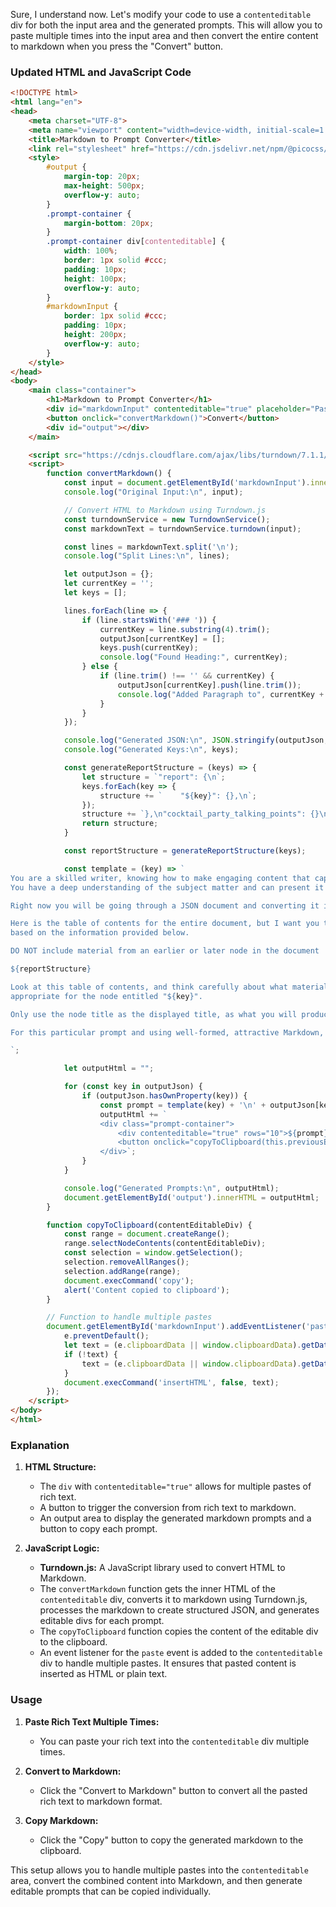 Sure, I understand now. Let's modify your code to use a `contenteditable` div for both the input area and the generated prompts. This will allow you to paste multiple times into the input area and then convert the entire content to markdown when you press the "Convert" button.

### Updated HTML and JavaScript Code

```html
<!DOCTYPE html>
<html lang="en">
<head>
    <meta charset="UTF-8">
    <meta name="viewport" content="width=device-width, initial-scale=1.0">
    <title>Markdown to Prompt Converter</title>
    <link rel="stylesheet" href="https://cdn.jsdelivr.net/npm/@picocss/pico@2/css/pico.min.css">
    <style>
        #output {
            margin-top: 20px;
            max-height: 500px;
            overflow-y: auto;
        }
        .prompt-container {
            margin-bottom: 20px;
        }
        .prompt-container div[contenteditable] {
            width: 100%;
            border: 1px solid #ccc;
            padding: 10px;
            height: 100px;
            overflow-y: auto;
        }
        #markdownInput {
            border: 1px solid #ccc;
            padding: 10px;
            height: 200px;
            overflow-y: auto;
        }
    </style>
</head>
<body>
    <main class="container">
        <h1>Markdown to Prompt Converter</h1>
        <div id="markdownInput" contenteditable="true" placeholder="Paste your markdown text here..."></div>
        <button onclick="convertMarkdown()">Convert</button>
        <div id="output"></div>
    </main>

    <script src="https://cdnjs.cloudflare.com/ajax/libs/turndown/7.1.1/turndown.min.js"></script>
    <script>
        function convertMarkdown() {
            const input = document.getElementById('markdownInput').innerHTML;
            console.log("Original Input:\n", input);

            // Convert HTML to Markdown using Turndown.js
            const turndownService = new TurndownService();
            const markdownText = turndownService.turndown(input);

            const lines = markdownText.split('\n');
            console.log("Split Lines:\n", lines);

            let outputJson = {};
            let currentKey = '';
            let keys = [];

            lines.forEach(line => {
                if (line.startsWith('### ')) {
                    currentKey = line.substring(4).trim();
                    outputJson[currentKey] = [];
                    keys.push(currentKey);
                    console.log("Found Heading:", currentKey);
                } else {
                    if (line.trim() !== '' && currentKey) {
                        outputJson[currentKey].push(line.trim());
                        console.log("Added Paragraph to", currentKey + ":", line.trim());
                    }
                }
            });

            console.log("Generated JSON:\n", JSON.stringify(outputJson, null, 2));
            console.log("Generated Keys:\n", keys);

            const generateReportStructure = (keys) => {
                let structure = `"report": {\n`;
                keys.forEach(key => {
                    structure += `    "${key}": {},\n`;
                });
                structure += `},\n"cocktail_party_talking_points": {}\n`;
                return structure;
            }

            const reportStructure = generateReportStructure(keys);

            const template = (key) => `
You are a skilled writer, knowing how to make engaging content that captivates readers. 
You have a deep understanding of the subject matter and can present it in a clear and concise manner. 

Right now you will be going through a JSON document and converting it into a text format, node by node. 

Here is the table of contents for the entire document, but I want you to *only deal with the contents of the node entitled:* "${key}",
based on the information provided below.

DO NOT include material from an earlier or later node in the document

${reportStructure}

Look at this table of contents, and think carefully about what material should be in each part/node of the document, and then confine your output to what is 
appropriate for the node entitled "${key}".

Only use the node title as the displayed title, as what you will produce will be used in a larger document made up of all the parts of the document.

For this particular prompt and using well-formed, attractive Markdown, I want you to expand on the content for the node titled "${key}":

`;

            let outputHtml = "";

            for (const key in outputJson) {
                if (outputJson.hasOwnProperty(key)) {
                    const prompt = template(key) + '\n' + outputJson[key].join('\n');
                    outputHtml += `
                    <div class="prompt-container">
                        <div contenteditable="true" rows="10">${prompt}</div>
                        <button onclick="copyToClipboard(this.previousElementSibling)">Copy</button>
                    </div>`;
                }
            }

            console.log("Generated Prompts:\n", outputHtml);
            document.getElementById('output').innerHTML = outputHtml;
        }

        function copyToClipboard(contentEditableDiv) {
            const range = document.createRange();
            range.selectNodeContents(contentEditableDiv);
            const selection = window.getSelection();
            selection.removeAllRanges();
            selection.addRange(range);
            document.execCommand('copy');
            alert('Content copied to clipboard');
        }

        // Function to handle multiple pastes
        document.getElementById('markdownInput').addEventListener('paste', function(e) {
            e.preventDefault();
            let text = (e.clipboardData || window.clipboardData).getData('text/html');
            if (!text) {
                text = (e.clipboardData || window.clipboardData).getData('text/plain');
            }
            document.execCommand('insertHTML', false, text);
        });
    </script>
</body>
</html>
```

### Explanation

1. **HTML Structure:**
   - The `div` with `contenteditable="true"` allows for multiple pastes of rich text.
   - A button to trigger the conversion from rich text to markdown.
   - An output area to display the generated markdown prompts and a button to copy each prompt.

2. **JavaScript Logic:**
   - **Turndown.js:** A JavaScript library used to convert HTML to Markdown.
   - The `convertMarkdown` function gets the inner HTML of the `contenteditable` div, converts it to markdown using Turndown.js, processes the markdown to create structured JSON, and generates editable divs for each prompt.
   - The `copyToClipboard` function copies the content of the editable div to the clipboard.
   - An event listener for the `paste` event is added to the `contenteditable` div to handle multiple pastes. It ensures that pasted content is inserted as HTML or plain text.

### Usage

1. **Paste Rich Text Multiple Times:**
   - You can paste your rich text into the `contenteditable` div multiple times.

2. **Convert to Markdown:**
   - Click the "Convert to Markdown" button to convert all the pasted rich text to markdown format.

3. **Copy Markdown:**
   - Click the "Copy" button to copy the generated markdown to the clipboard.

This setup allows you to handle multiple pastes into the `contenteditable` area, convert the combined content into Markdown, and then generate editable prompts that can be copied individually.